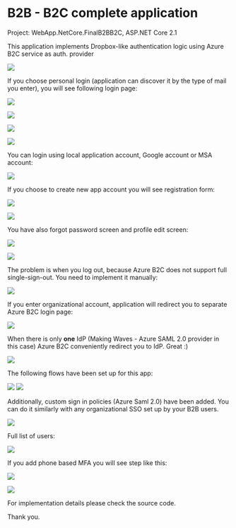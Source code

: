 # B2B - B2C complete application

Project: WebApp.NetCore.FinalB2BB2C, ASP.NET Core 2.1

This application implements Dropbox-like authentication logic using Azure B2C service as auth. provider

![](_README/1_MainScreen.PNG)

If you choose personal login (application can discover it by the type of mail you enter), you will see following login page:

![](_README/2_PersonalLogin.PNG)

![](_README/3_Microsoft.PNG)

![](_README/3_Microsoft_2.PNG)

![](_README/5_AppAccount.PNG)

You can login using local application account, Google account or MSA account: 

![](_README/4_LoggedIn.PNG)

If you choose to create new app account you will see registration form: 

![](_README/14_SignUP.PNG)

![](_README/15.PNG)

You have also forgot password screen and profile edit screen:

![](_README/6_ForgotPassword.PNG)

![](_README/7_ProfileEdit.PNG)

The problem is when you log out, because Azure B2C does not support full single-sign-out. You need to implement it manually: 

![](_README/8_SingleSignOut.PNG)

If you enter organizational account, application will redirect you to separate Azure B2C login page: 

![](_README/9_OrgAccount.PNG)

When there is only **one** IdP (Making Waves - Azure SAML 2.0 provider in this case) Azure B2C conveniently redirect you to IdP. Great :)

![](_README/10_MW.PNG)

The following flows have been set up for this app: 

![](_README/11_UserFlows.PNG)
![](_README/12_UserFlowDefault.PNG)

Additionally, custom sign in policies (Azure Saml 2.0) have been added. 
You can do it similarly with any organizational SSO set up by your B2B users. 

![](_README/13_CustomSignInPolicy.PNG)

Full list of users: 

![](_README/16_Users.PNG)

If you add phone based MFA you will see step like this:

![](_README/17_RequiredPhone.PNG)

![](_README/18_RequiredPHone.PNG)

For implementation details please check the source code. 

Thank you. 